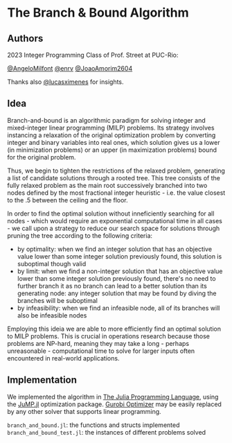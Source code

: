 # The Branch & Bound Algorithm

## Authors

2023 Integer Programming Class of Prof. Street at PUC-Rio:

[@AngeloMilfont](https://github.com/AngeloMilfont)
[@enrv](https://github.com/enrv)
[@JoaoAmorim2604](https://github.com/JoaoAmorim2604)

Thanks also [@lucasximenes](https://github.com/lucasximenes) for insights.

## Idea

Branch-and-bound is an algorithmic paradigm for solving integer and mixed-integer linear programming (MILP) problems. Its strategy involves instancing a relaxation of the original optimization problem by converting integer and binary variables into real ones, which solution gives us a lower (in minimization problems) or an upper (in maximization problems) bound for the original problem.

Thus, we begin to tighten the restrictions of the relaxed problem, generating a list of candidate solutions through a rooted tree. This tree consists of the fully relaxed problem as the main root successively branched into two nodes defined by the most fractional integer heuristic - i.e. the value closest to the .5 between the ceiling and the floor.

In order to find the optimal solution without inneficiently searching for all nodes - which would require an exponential computational time in all cases - we call upon a strategy to reduce our search space for solutions through pruning the tree according to the following criteria:

- by optimality: when we find an integer solution that has an objective value lower than some integer solution previously found, this solution is suboptimal though valid
- by limit: when we find a non-integer solution that has an objective value lower than some integer solution previously found, there's no need to further branch it as no branch can lead to a better solution than its generating node: any integer solution that may be found by diving the branches will be suboptimal
- by infeasibility: when we find an infeasible node, all of its branches will also be infeasible nodes

Employing this ideia we are able to more efficiently find an optimal solution to MILP problems. This is crucial in operations research because those problems are NP-hard, meaning they may take a long - perhaps unreasonable - computational time to solve for larger inputs often encountered in real-world applications.

## Implementation

We implemented the algorithm in [The Julia Programming Language](https://julialang.org), using the [JuMP.jl](https://github.com/jump-dev/JuMP.jl) optimization package. [Gurobi Optimizer](https://www.gurobi.com) may be easily replaced by any other solver that supports linear programming.

`branch_and_bound.jl`: the functions and structs implemented
`branch_and_bound_test.jl`: the instances of different problems solved
